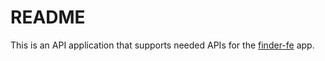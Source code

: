 # README

This is an API application that supports needed APIs for the [finder-fe](https://github.com/sanG-github/finder-fe) app.
